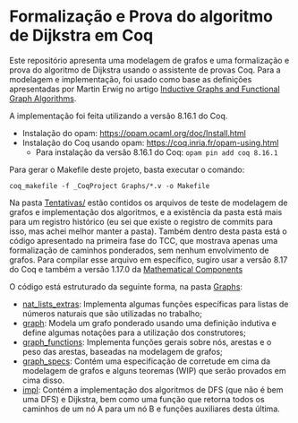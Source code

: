 # Formalização e Prova do algoritmo de Dijkstra em Coq

Este repositório apresenta uma modelagem de grafos e uma formalização e prova do algoritmo de Dijkstra usando o assistente de provas Coq. Para a modelagem e implementação, foi usado como base as definições apresentadas por Martin Erwig no artigo [Inductive Graphs and Functional Graph Algorithms](https://web.engr.oregonstate.edu/~erwig/papers/InductiveGraphs_JFP01.pdf).

A implementação foi feita utilizando a versão 8.16.1 do Coq.

- Instalação do opam: https://opam.ocaml.org/doc/Install.html
- Instalação do Coq usando opam: https://coq.inria.fr/opam-using.html
  - Para instalação da versão 8.16.1 do Coq: `opam pin add coq 8.16.1`

Para gerar o Makefile deste projeto, basta executar o comando:

`coq_makefile -f _CoqProject Graphs/*.v -o Makefile`

Na pasta [Tentativas/](./Tentativas/) estão contidos os arquivos de teste de modelagem de grafos e implementação dos algoritmos, e a existência da pasta está mais para um registro histórico (eu sei que existe o registro de commits para isso, mas achei melhor manter a pasta). Também dentro desta pasta está o código apresentado na primeira fase do TCC, que mostrava apenas uma formalização de caminhos ponderados, sem nenhum envolvimento de grafos. Para compilar esse arquivo em específico, sugiro usar a versão 8.17 do Coq e também a versão 1.17.0 da [Mathematical Components](https://math-comp.github.io/installation.html)

O código está estruturado da seguinte forma, na pasta [Graphs](./Graphs):

- [nat_lists_extras](./Graphs/nat_lists_extras.v): Implementa algumas funções específicas para listas de números naturais que são utilizadas no trabalho;
- [graph](./Graphs/graph.v): Modela um grafo ponderado usando uma definição indutiva e define algumas notações para a utilização dos construtores;
- [graph_functions](./Graphs/graph_functions.v): Implementa funções gerais sobre nós, arestas e o peso das arestas, baseadas na modelagem de grafos;
- [graph_specs](./Graphs/graph_specs.v): Contém uma especificação de corretude em cima da modelagem de grafos e alguns teoremas (WIP) que serão provados em cima disso.
- [impl](./Graphs/impl.v): Contém a implementação dos algoritmos de DFS (que não é bem uma DFS) e Dijkstra, bem como uma função que retorna todos os caminhos de um nó A para um nó B e funções auxiliares desta última.
